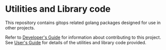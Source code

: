 # Utilities and Library code

This repository contains gitops related golang packages designed for use in other projects.

Refer to [Developer's Guide](docs/dev-guide.md) for information about contributing to this project.
See [User's Guide](docs/user-guide.md) for details of the utilities and library code provided.

